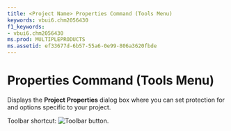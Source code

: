```yaml
---
title: <Project Name> Properties Command (Tools Menu)
keywords: vbui6.chm2056430
f1_keywords:
- vbui6.chm2056430
ms.prod: MULTIPLEPRODUCTS
ms.assetid: ef33677d-6b57-55a6-0e99-806a3620fbde
---
```



# <Project Name> Properties Command (Tools Menu)

Displays the  **Project** **Properties** dialog box where you can set protection for and options specific to your project.

Toolbar shortcut: 
![Toolbar button](images/tbr_prpr_ZA01201728.gif).

